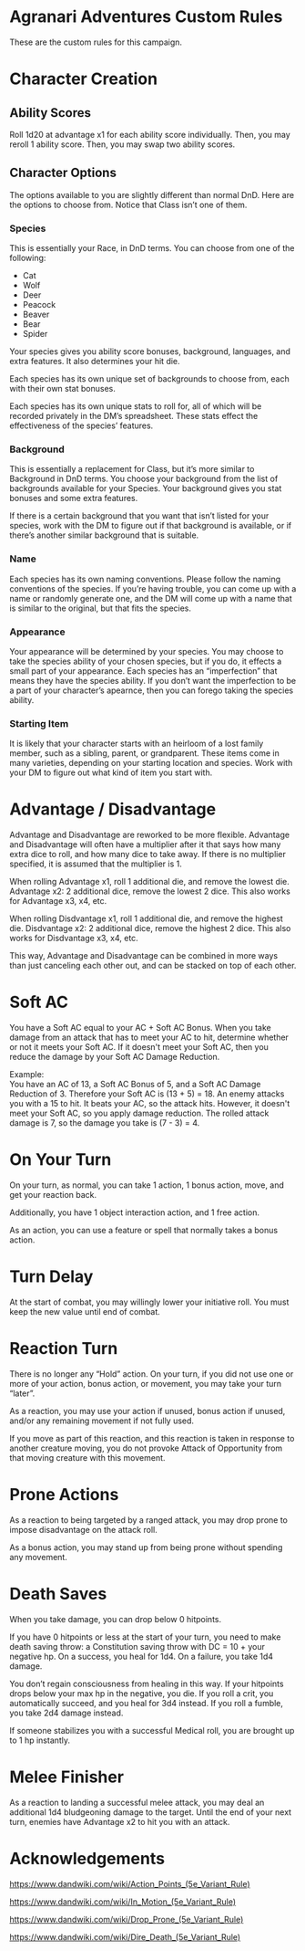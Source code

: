 # Agranari Adventures Custom Rules

These are the custom rules for this campaign.

# Character Creation

## Ability Scores

Roll 1d20 at advantage x1 for each ability score individually. Then, you may reroll 1 ability score. Then, you may swap two ability scores.

## Character Options

The options available to you are slightly different than normal DnD. Here are the options to choose from. Notice that Class isn’t one of them.

### Species

This is essentially your Race, in DnD terms. You can choose from one of the following:

-   Cat
-   Wolf
-   Deer
-   Peacock
-   Beaver
-   Bear
-   Spider

Your species gives you ability score bonuses, background, languages, and extra features. It also determines your hit die.

Each species has its own unique set of backgrounds to choose from, each with their own stat bonuses.

Each species has its own unique stats to roll for, all of which will be recorded privately in the DM’s spreadsheet. These stats effect the effectiveness of the species’ features.

### Background

This is essentially a replacement for Class, but it’s more similar to Background in DnD terms. You choose your background from the list of backgrounds available for your Species. Your background gives you stat bonuses and some extra features.

If there is a certain background that you want that isn’t listed for your species, work with the DM to figure out if that background is available, or if there’s another similar background that is suitable.

### Name

Each species has its own naming conventions. Please follow the naming conventions of the species. If you’re having trouble, you can come up with a name or randomly generate one, and the DM will come up with a name that is similar to the original, but that fits the species.

### Appearance

Your appearance will be determined by your species. You may choose to take the species ability of your chosen species, but if you do, it effects a small part of your appearance. Each species has an “imperfection” that means they have the species ability. If you don’t want the imperfection to be a part of your character’s apearnce, then you can forego taking the species ability.

### Starting Item

It is likely that your character starts with an heirloom of a lost family member, such as a sibling, parent, or grandparent. These items come in many varieties, depending on your starting location and species. Work with your DM to figure out what kind of item you start with.

# Advantage / Disadvantage

Advantage and Disadvantage are reworked to be more flexible. Advantage and Disadvantage will often have a multiplier after it that says how many extra dice to roll, and how many dice to take away. If there is no multiplier specified, it is assumed that the multiplier is 1.

When rolling Advantage x1, roll 1 additional die, and remove the lowest die. Advantage x2: 2 additional dice, remove the lowest 2 dice. This also works for Advantage x3, x4, etc.

When rolling Disdvantage x1, roll 1 additional die, and remove the highest die. Disdvantage x2: 2 additional dice, remove the highest 2 dice. This also works for Disdvantage x3, x4, etc.

This way, Advantage and Disadvantage can be combined in more ways than just canceling each other out, and can be stacked on top of each other.

# Soft AC

You have a Soft AC equal to your AC + Soft AC Bonus. When you take damage from an attack that has to meet your AC to hit, determine whether or not it meets your Soft AC. If it doesn't meet your Soft AC, then you reduce the damage by your Soft AC Damage Reduction.

Example:  
You have an AC of 13, a Soft AC Bonus of 5, and a Soft AC Damage Reduction of 3. Therefore your Soft AC is (13 + 5) = 18. An enemy attacks you with a 15 to hit. It beats your AC, so the attack hits. However, it doesn't meet your Soft AC, so you apply damage reduction. The rolled attack damage is 7, so the damage you take is (7 - 3) = 4.

# On Your Turn

On your turn, as normal, you can take 1 action, 1 bonus action, move, and get your reaction back.

Additionally, you have 1 object interaction action, and 1 free action.

As an action, you can use a feature or spell that normally takes a bonus action.

# Turn Delay

At the start of combat, you may willingly lower your initiative roll. You must keep the new value until end of combat.

# Reaction Turn

There is no longer any “Hold” action. On your turn, if you did not use one or more of your action, bonus action, or movement, you may take your turn “later”.

As a reaction, you may use your action if unused, bonus action if unused, and/or any remaining movement if not fully used.

If you move as part of this reaction, and this reaction is taken in response to another creature moving, you do not provoke Attack of Opportunity from that moving creature with this movement.

# Prone Actions

As a reaction to being targeted by a ranged attack, you may drop prone to impose disadvantage on the attack roll.

As a bonus action, you may stand up from being prone without spending any movement.

# Death Saves

When you take damage, you can drop below 0 hitpoints.

If you have 0 hitpoints or less at the start of your turn, you need to make death saving throw: a Constitution saving throw with DC = 10 + your negative hp. On a success, you heal for 1d4. On a failure, you take 1d4 damage.

You don’t regain consciousness from healing in this way. If your hitpoints drops below your max hp in the negative, you die. If you roll a crit, you automatically succeed, and you heal for 3d4 instead. If you roll a fumble, you take 2d4 damage instead.

If someone stabilizes you with a successful Medical roll, you are brought up to 1 hp instantly.

# Melee Finisher

As a reaction to landing a successful melee attack, you may deal an additional 1d4 bludgeoning damage to the target. Until the end of your next turn, enemies have Advantage x2 to hit you with an attack.

# Acknowledgements

<https://www.dandwiki.com/wiki/Action_Points_(5e_Variant_Rule)>

<https://www.dandwiki.com/wiki/In_Motion_(5e_Variant_Rule)>

<https://www.dandwiki.com/wiki/Drop_Prone_(5e_Variant_Rule)>

<https://www.dandwiki.com/wiki/Dire_Death_(5e_Variant_Rule)>
